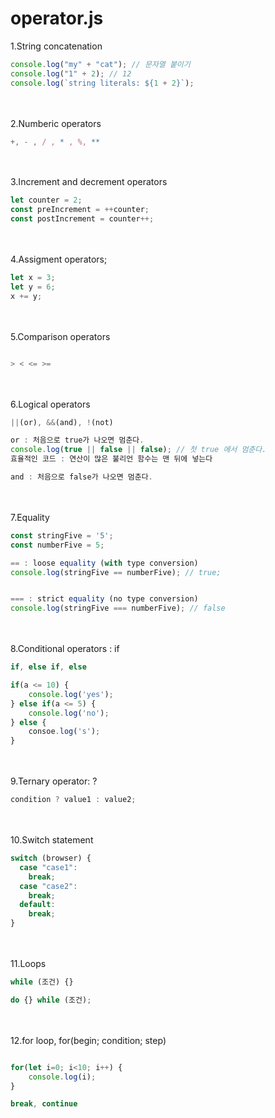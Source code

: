 # operator.js

1.String concatenation

```javascript
console.log("my" + "cat"); // 문자열 붙이기
console.log("1" + 2); // 12
console.log(`string literals: ${1 + 2}`);
```

<br></br> 2.Numberic operators

```javascript
+, - , / , * , %, **
```

<br></br> 3.Increment and decrement operators

```javascript
let counter = 2;
const preIncrement = ++counter;
const postIncrement = counter++;
```

<br></br> 4.Assigment operators;

```javascript
let x = 3;
let y = 6;
x += y;
```

<br></br> 5.Comparison operators

```javascript

> < <= >=

```

<br></br> 6.Logical operators

```javascript
||(or), &&(and), !(not)

or : 처음으로 true가 나오면 멈춘다.
console.log(true || false || false); // 첫 true 에서 멈춘다.
효율적인 코드 : 연산이 많은 불리언 함수는 맨 뒤에 넣는다

and : 처음으로 false가 나오면 멈춘다.

```

<br></br> 7.Equality

```javascript
const stringFive = '5';
const numberFive = 5;

== : loose equality (with type conversion)
console.log(stringFive == numberFive); // true;


=== : strict equality (no type conversion)
console.log(stringFive === numberFive); // false

```

<br></br> 8.Conditional operators : if

```javascript
if, else if, else

if(a <= 10) {
    console.log('yes');
} else if(a <= 5) {
    console.log('no');
} else {
    consoe.log('s');
}

```

<br></br> 9.Ternary operator: ?

```javascript
condition ? value1 : value2;
```

<br></br> 10.Switch statement

```javascript
switch (browser) {
  case "case1":
    break;
  case "case2":
    break;
  default:
    break;
}
```

<br></br> 11.Loops

```javascript
while (조건) {}

do {} while (조건);
```

<br></br> 12.for loop, for(begin; condition; step)

```javascript

for(let i=0; i<10; i++) {
    console.log(i);
}

break, continue

```
